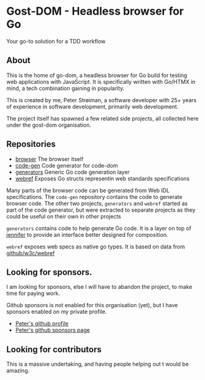 # Gost-DOM - Headless browser for Go

Your go-to solution for a TDD workflow

## About

This is the home of go-dom, a headless browser for Go build for testing web
applications with JavaScript. It is specifically written with Go/HTMX in mind, a
tech combination gaining in popularity.

This is created by me, Peter Strøiman, a software developer with 25+ years of
experience in software development, primarily web development.

The project itself has spawned a few related side projects, all collected here
under the gost-dom organisation.

## Repositories

- [browser](https://github.com/gost-dom/browser) The browser itself
- [code-gen](https://github.com/gost-dom/code-gen) Code generator for code-dom
- [generators](https://github.com/gost-dom/generators) Generic Go code generation layer
- [webref](https://github.com/gost-dom/webref) Exposes Go structs representin web standards specifications

Many parts of the browser code can be generated from Web IDL specifications. The
`code-gen` repository contains the code to generate browser code. The other two
projects, `generators` and `webref` started as part of the code generator, but
were extracted to separate projects as they could be useful on their own in
other projects

`generators` contains code to help generate Go code. It is a layer on top of
[jennifer](https://github.com/dave/jennifer) to provide an interface better
designed for composition.

`webref` exposes web specs as native go types. It is based on data from
[github/w3c/webref](https://github.com/w3c/webref)

## Looking for sponsors.

I am looking for sponsors, else I will have to abandon the project, to make time
for paying work.

Github sponsors is not enabled for this organisation (yet), but I have sponsors
enabled on my private profile.

- [Peter's github profile](https://github.com/stroiman)
- [Peter's github sponsors page](https://github.com/sponsors/stroiman)

## Looking for contributors

This is a massive undertaking, and having people helping out t
would be amazing.
